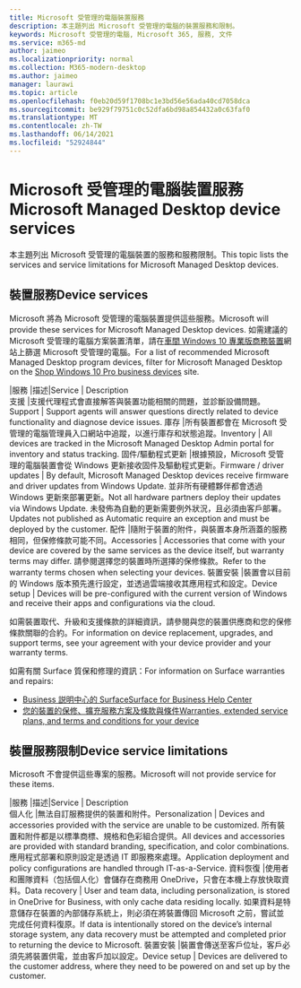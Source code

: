 ```yaml
---
title: Microsoft 受管理的電腦裝置服務
description: 本主題列出 Microsoft 受管理的電腦的裝置服務和限制。
keywords: Microsoft 受管理的電腦, Microsoft 365, 服務, 文件
ms.service: m365-md
author: jaimeo
ms.localizationpriority: normal
ms.collection: M365-modern-desktop
ms.author: jaimeo
manager: laurawi
ms.topic: article
ms.openlocfilehash: f0eb20d59f1708bc1e3bd56e56ada40cd7058dca
ms.sourcegitcommit: be929f79751c0c52dfa6bd98a854432a0c63faf0
ms.translationtype: MT
ms.contentlocale: zh-TW
ms.lasthandoff: 06/14/2021
ms.locfileid: "52924844"
---
```

# <a name="microsoft-managed-desktop-device-services"></a><span data-ttu-id="67819-104">Microsoft 受管理的電腦裝置服務</span><span class="sxs-lookup"><span data-stu-id="67819-104">Microsoft Managed Desktop device services</span></span>

<span data-ttu-id="67819-105">本主題列出 Microsoft 受管理的電腦裝置的服務和服務限制。</span><span class="sxs-lookup"><span data-stu-id="67819-105">This topic lists the services and service limitations for Microsoft Managed Desktop devices.</span></span>

## <a name="device-services"></a><span data-ttu-id="67819-106">裝置服務</span><span class="sxs-lookup"><span data-stu-id="67819-106">Device services</span></span>

<span data-ttu-id="67819-107">Microsoft 將為 Microsoft 受管理的電腦裝置提供這些服務。</span><span class="sxs-lookup"><span data-stu-id="67819-107">Microsoft will provide these services for Microsoft Managed Desktop devices.</span></span> <span data-ttu-id="67819-108">如需建議的 Microsoft 受管理的電腦方案裝置清單，請在[車間 Windows 10 專業版商務裝置](https://www.microsoft.com/windowsforbusiness/view-all-devices)網站上篩選 Microsoft 受管理的電腦。</span><span class="sxs-lookup"><span data-stu-id="67819-108">For a list of recommended Microsoft Managed Desktop program devices, filter for Microsoft Managed Desktop on the [Shop Windows 10 Pro business devices](https://www.microsoft.com/windowsforbusiness/view-all-devices) site.</span></span>

 <span data-ttu-id="67819-109">|服務 |描述</span><span class="sxs-lookup"><span data-stu-id="67819-109">|Service  | Description</span></span>  
<span data-ttu-id="67819-110">支援 |支援代理程式會直接解答與裝置功能相關的問題，並診斷設備問題。</span><span class="sxs-lookup"><span data-stu-id="67819-110">Support | Support agents will answer questions directly related to device functionality and diagnose device issues.</span></span>
<span data-ttu-id="67819-111">庫存 |所有裝置都會在 Microsoft 受管理的電腦管理員入口網站中追蹤，以進行庫存和狀態追蹤。</span><span class="sxs-lookup"><span data-stu-id="67819-111">Inventory | All devices are tracked in the Microsoft Managed Desktop Admin portal for inventory and status tracking.</span></span>
<span data-ttu-id="67819-112">固件/驅動程式更新 |根據預設，Microsoft 受管理的電腦裝置會從 Windows 更新接收固件及驅動程式更新。</span><span class="sxs-lookup"><span data-stu-id="67819-112">Firmware / driver updates | By default, Microsoft Managed Desktop devices receive firmware and driver updates from Windows Update.</span></span> <span data-ttu-id="67819-113">並非所有硬體夥伴都會透過 Windows 更新來部署更新。</span><span class="sxs-lookup"><span data-stu-id="67819-113">Not all hardware partners deploy their updates via Windows Update.</span></span> <span data-ttu-id="67819-114">未發佈為自動的更新需要例外狀況，且必須由客戶部署。</span><span class="sxs-lookup"><span data-stu-id="67819-114">Updates not published as Automatic require an exception and must be deployed by the customer.</span></span>
<span data-ttu-id="67819-115">配件 |隨附于裝置的附件，與裝置本身所涵蓋的服務相同，但保修條款可能不同。</span><span class="sxs-lookup"><span data-stu-id="67819-115">Accessories | Accessories that come with your device are covered by the same services as the device itself, but warranty terms may differ.</span></span> <span data-ttu-id="67819-116">請參閱選擇您的裝置時所選擇的保修條款。</span><span class="sxs-lookup"><span data-stu-id="67819-116">Refer to the warranty terms chosen when selecting your devices.</span></span> <span data-ttu-id="67819-117">裝置安裝 |裝置會以目前的 Windows 版本預先進行設定，並透過雲端接收其應用程式和設定。</span><span class="sxs-lookup"><span data-stu-id="67819-117">Device setup    | Devices will be pre-configured with the current version of Windows and receive their apps and configurations via the cloud.</span></span> 

<span data-ttu-id="67819-118">如需裝置取代、升級和支援條款的詳細資訊，請參閱與您的裝置供應商和您的保修條款關聯的合約。</span><span class="sxs-lookup"><span data-stu-id="67819-118">For information on device replacement, upgrades, and support terms, see your agreement with your device provider and your warranty terms.</span></span>

<span data-ttu-id="67819-119">如需有關 Surface 質保和修理的資訊：</span><span class="sxs-lookup"><span data-stu-id="67819-119">For information on Surface warranties and repairs:</span></span>
- [<span data-ttu-id="67819-120">Business 説明中心的 Surface</span><span class="sxs-lookup"><span data-stu-id="67819-120">Surface for Business Help Center</span></span>](https://support.microsoft.com/hub/4339296/surface-for-business-help)
- [<span data-ttu-id="67819-121">您的裝置的保修、擴充服務方案及條款與條件</span><span class="sxs-lookup"><span data-stu-id="67819-121">Warranties, extended service plans, and terms and conditions for your device</span></span>](https://support.microsoft.com/help/4040687/info-about-warranties-extended-service-plans-and-terms-conditions)


## <a name="device-service-limitations"></a><span data-ttu-id="67819-122">裝置服務限制</span><span class="sxs-lookup"><span data-stu-id="67819-122">Device service limitations</span></span>

<span data-ttu-id="67819-123">Microsoft 不會提供這些專案的服務。</span><span class="sxs-lookup"><span data-stu-id="67819-123">Microsoft will not provide service for these items.</span></span>

 <span data-ttu-id="67819-124">|服務 |描述</span><span class="sxs-lookup"><span data-stu-id="67819-124">|Service  | Description</span></span>  
<span data-ttu-id="67819-125">個人化 |無法自訂服務提供的裝置和附件。</span><span class="sxs-lookup"><span data-stu-id="67819-125">Personalization | Devices and accessories provided with the service are unable to be customized.</span></span> <span data-ttu-id="67819-126">所有裝置和附件都是以標準商標、規格和色彩組合提供。</span><span class="sxs-lookup"><span data-stu-id="67819-126">All devices and accessories are provided with standard branding, specification, and color combinations.</span></span> <span data-ttu-id="67819-127">應用程式部署和原則設定是透過 IT 即服務來處理。</span><span class="sxs-lookup"><span data-stu-id="67819-127">Application deployment and policy configurations are handled through IT-as-a-Service.</span></span>
<span data-ttu-id="67819-128">資料恢復 |使用者和團隊資料（包括個人化）會儲存在商務用 OneDrive，只會在本機上存放快取資料。</span><span class="sxs-lookup"><span data-stu-id="67819-128">Data recovery | User and team data, including personalization, is stored in OneDrive for Business, with only cache data residing locally.</span></span> <span data-ttu-id="67819-129">如果資料是特意儲存在裝置的內部儲存系統上，則必須在將裝置傳回 Microsoft 之前，嘗試並完成任何資料復原。</span><span class="sxs-lookup"><span data-stu-id="67819-129">If data is intentionally stored on the device’s internal storage system, any data recovery must be attempted and completed prior to returning the device to Microsoft.</span></span>
<span data-ttu-id="67819-130">裝置安裝 |裝置會傳送至客戶位址，客戶必須先將裝置供電，並由客戶加以設定。</span><span class="sxs-lookup"><span data-stu-id="67819-130">Device setup | Devices are delivered to the customer address, where they need to be powered on and set up by the customer.</span></span>
